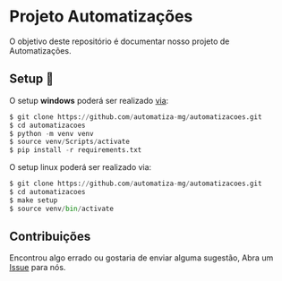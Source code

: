 Projeto Automatizações
===

O objetivo deste repositório é documentar nosso projeto de Automatizações.

## Setup :open_book:

O setup **windows** poderá ser realizado [via](google.com):

```Python
$ git clone https://github.com/automatiza-mg/automatizacoes.git
$ cd automatizacoes
$ python -m venv venv
$ source venv/Scripts/activate
$ pip install -r requirements.txt
```

O setup linux poderá ser realizado via:

```Python
$ git clone https://github.com/automatiza-mg/automatizacoes.git
$ cd automatizacoes
$ make setup
$ source venv/bin/activate
```

## Contribuições

Encontrou algo errado ou gostaria de enviar alguma sugestão,
Abra um [Issue](https://github.com/automatiza-mg/automatizacoes/issues) para nós.

